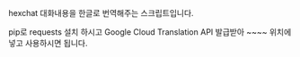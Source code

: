 hexchat 대화내용을 한글로 번역해주는 스크립트입니다.

pip로 requests 설치 하시고 Google Cloud Translation API 발급받아 ~~~~ 위치에 넣고 사용하시면 됩니다.
